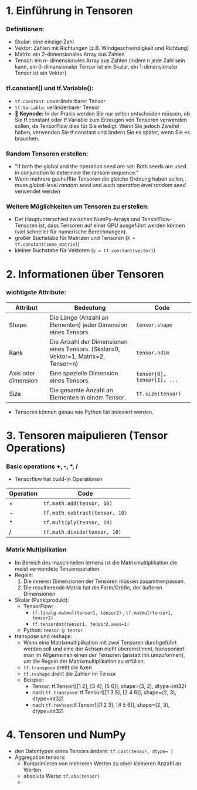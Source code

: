 # 1. Einführung in Tensoren
### Definitionen:
  - Skalar: eine einzige Zahl
  - Vektor: Zahlen mit Richtungen (z.B. Windgeschwindigkeit und Richtung)
  - Matrix: ein 2-dimensionales Array aus Zahlen
  - Tensor: ein n- dimensionales Array aus Zahlen (indem n jede Zahl sein kann, ein 0-dimansionaler Tensor ist ein Skalar, ein 1-dimensionaler Tensor ist ein Vektor)

### tf.constant() und tf.Variable():
  - ```tf.constant```: unveränderbarer Tensor
  - ```tf.Variable```: veränderbarer Tensor
  - 🔑 **Keynode:** In der Praxis werden Sie nur selten entscheiden müssen, ob Sie tf.constant oder tf.Variable zum Erzeugen von Tensoren verwenden sollen, da TensorFlow dies für Sie erledigt. Wenn Sie jedoch Zweifel haben, verwenden Sie tf.constant und ändern Sie es später, wenn Sie es brauchen.

### Random Tensoren erstellen:
  - "If both the global and the operation seed are set: Both seeds are used in conjunction to determine the ransom sequence."
  - Wenn mehrere geshufflte Tensoren die gleiche Ordnung haben sollen, muss *global-level random seed* und auch *operation level random seed* verwendet werden

### Weitere Möglichkeiten um Tensoren zu erstellen:
- Der Hauptunterschied zwischen NumPy-Arrays und TensorFlow-Tensoren ist, dass Tensoren auf einer GPU ausgeführt werden können (viel schneller für numerische Berechnungen).
- großer Buchstabe für Matrizen und Tensoren (```X = tf.constant(some_matrix)```)
- kleiner Buchstabe für Vektoren (```y = tf.constant(vector)```)

# 2. Informationen über Tensoren
### wichtigste Attribute:
|Attribut            |Bedeutung                                                                          |Code                            |
|--------------------|-----------------------------------------------------------------------------------|--------------------------------|
|Shape               |Die Länge (Anzahl an Elementen) jeder Dimension eines Tensors.                     |```tensor.shape```              |
|Rank                |Die Anzahl der Dimensionen eines Tensors. (Skalar=0, Vektor=1, Matrix=2, Tensor=n) |```tensor.ndim```               |
|Axis oder dimension |Eine spezielle Dimension eines Tensors.                                            |```tensor[0], tensor[1], ...``` |
|Size                |Die gesamte Anzahl an Elementen in einem Tensor.                                   |```tf.size(tensor)```           |

  - Tensoren können genau wie Python list indexiert werden.

# 3. Tensoren maipulieren (Tensor Operations)
### Basic operations +, -, *, /
  - Tensorflow hat build-in Operationen

|Operation|Code                               |
|---------|-----------------------------------|
|+        |```tf.math.add(tensor, 10)```      |
|-        |```tf.math.subtract(tensor, 10)``` |
|*        |```tf.multiply(tensor, 10)```      |
|/        |```tf.math.divide(tensor, 10)```   |

### Matrix Multiplikation
  - Im Bereich des maschinellen lernens ist die Matrixmultiplikation die meist verwendete Tensoroperation.
  - Regeln:
    1. Die inneren Dimensionen der Tensoren müssen zusammenpassen.
    2. Die resultierende Matrix hat die Form/Größe, der äußeren Dimensionen.
  - Skalar (Punktprodukt):
    - TensorFlow:
      - ```tf.linalg.matmul(tensor1, tensor2)``` , ```tf.matmul(tensor1, tensor2)```
      - ```tf.tensordot(tensor1, tensor2,axes=1)```
    - Python: ```tensor @ tensor```
  - transpose und reshape:
    - Wenn eine Matrixmultiplikation mit zwei Tensoren durchgeführt werden soll und eine der Achsen nicht übereinstimmt, transponiert man im Allgemeinen einen der Tensoren (anstatt ihn umzuformen), um die Regeln der Matrixmultiplikation zu erfüllen.
    - ```tf.transpose``` dreht die Axen
    - ```tf.reshape``` dreht die Zahlen im Tensor
    - Beispiel: 
      - Tensor: tf.Tensor([[1 2], [3 4], [5 6]], shape=(3, 2), dtype=int32)
      - nach ```tf.transpose```: tf.Tensor([[1 3 5], [2 4 6]], shape=(2, 3), dtype=int32)
      - nach ```tf.reshape```:tf.Tensor([[1 2 3], [4 5 6]], shape=(2, 3), dtype=int32)
  

# 4. Tensoren und NumPy

- den Datentypen eines Tensors ändern: ```tf.cast(tensor, dtype= )```
- Aggregation tensors:
  - Komprimieren von mehreren Werten zu einer kleineren Anzahl an Werten
  - absolute Werte: ```tf.abs(tensor)``` 
  - 
